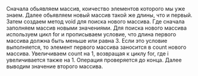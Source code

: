 Сначала обьявляем массив, коичество элементов которого мы уже знаем.
Далее обьявляем новый массив такой же длины, что и первый.
Затем создаем метод void для поиска нового массива. Где сначала заполняем массив новыми значениями.
Для поиска нового массива используем цикл for и прописываем условие, что длина первого массива должна быть меньше или равна 3. 
Если это условие выполняется, то элемент первого массива заносится в count нового массива.
Увеличиваем count на 1, возвращая к циклу for, где i увеличивается также на 1. Операция проверяется до конца.
Далее выводим значение второго массива.